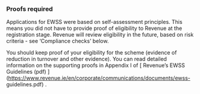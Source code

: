 ###  Proofs required

Applications for EWSS were based on self-assessment principles. This means you
did not have to provide proof of eligibility to Revenue at the registration
stage. Revenue will review eligibility in the future, based on risk criteria -
see ‘Compliance checks’ below.

You should keep proof of your eligibility for the scheme (evidence of
reduction in turnover and other evidence). You can read detailed information
on the supporting proofs in Appendix I of [ Revenue’s EWSS Guidelines (pdf)
](https://www.revenue.ie/en/corporate/communications/documents/ewss-
guidelines.pdf) .
